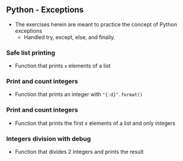 ## Python - Exceptions
* The exercises herein are meant to practice the concept of Python exceptions
	* Handled try, except, else, and finally.
### Safe list printing
* Function that prints `x` elements of a list
### Print and count integers
* Function that prints an integer with `"{:d}".format()` 
### Print and count integers
* Function that prints the first x elements of a list and only integers
### Integers division with debug
* Function that divides 2 integers and prints the result
